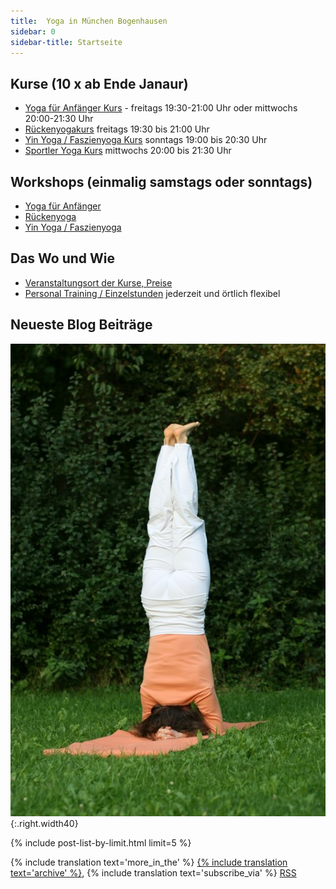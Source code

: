 ```yaml
---
title:  Yoga in München Bogenhausen
sidebar: 0
sidebar-title: Startseite
---
```


## Kurse (10 x ab Ende Janaur)
- [Yoga für Anfänger Kurs][1] - freitags 19:30-21:00 Uhr oder mittwochs 20:00-21:30 Uhr
- [Rückenyogakurs][2] freitags 19:30 bis 21:00 Uhr
- [Yin Yoga / Faszienyoga Kurs][3] sonntags 19:00 bis 20:30 Uhr
- [Sportler Yoga Kurs][4] mittwochs 20:00 bis 21:30 Uhr

## Workshops (einmalig samstags oder sonntags)
- [Yoga für Anfänger][5]
- [Rückenyoga][6]
- [Yin Yoga / Faszienyoga][7]


## Das Wo und Wie
- [Veranstaltungsort der Kurse, Preise][8]
- [Personal Training / Einzelstunden][9] jederzeit und örtlich flexibel


## Neueste Blog Beiträge

![Kopfstand](/assets/images/kopfstand.jpg){:.right.width40}

{% include post-list-by-limit.html limit=5 %}

{% include translation text='more_in_the' %} [{% include translation text='archive' %}]({{site.baseurl}}/artikel-archiv), {% include translation text='subscribe_via' %} [RSS]({{site.baseurl}}/feed.xml)



[1]: /kurse#anfaengeryoga
[2]: /kurse#rueckenyoga
[3]: /kurse#yinyoga
[4]: /kurse#sportleryoga
[5]: /workshops#anfaengeryogaworkshop
[6]: /workshops#rueckenyogaworkshop
[7]: /workshops#yinyogaworkshop
[8]: /kurse#personaltraining
[9]: /kurse#veranstaltungsort
